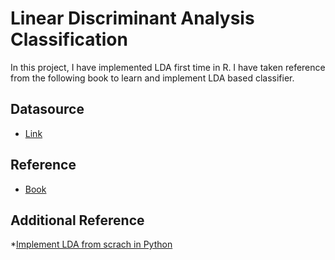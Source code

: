 ﻿# Linear Discriminant Analysis Classification

In this project, I have implemented LDA first time in R. I have taken reference from the following book to learn and implement LDA based classifier. 

## Datasource 

* [Link](https://archive.ics.uci.edu/ml/datasets/Wine)

## Reference 

* [Book](https://media.readthedocs.org/pdf/little-book-of-r-for-multivariate-analysis/latest/little-book-of-r-for-multivariate-analysis.pdf)

## Additional Reference 

*[Implement LDA from scrach in Python](https://sebastianraschka.com/Articles/2014_python_lda.html#histograms-and-feature-selection)
